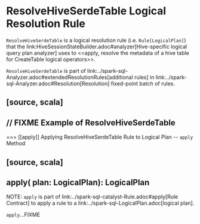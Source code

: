 # ResolveHiveSerdeTable Logical Resolution Rule

`ResolveHiveSerdeTable` is a logical resolution rule (i.e. `Rule[LogicalPlan]`) that the link:HiveSessionStateBuilder.adoc#analyzer[Hive-specific logical query plan analyzer] uses to <<apply, resolve the metadata of a hive table for CreateTable logical operators>>.

`ResolveHiveSerdeTable` is part of link:../spark-sql-Analyzer.adoc#extendedResolutionRules[additional rules] in link:../spark-sql-Analyzer.adoc#Resolution[Resolution] fixed-point batch of rules.

[source, scala]
----
// FIXME Example of ResolveHiveSerdeTable
----

=== [[apply]] Applying ResolveHiveSerdeTable Rule to Logical Plan -- `apply` Method

[source, scala]
----
apply(
  plan: LogicalPlan): LogicalPlan
----

NOTE: `apply` is part of link:../spark-sql-catalyst-Rule.adoc#apply[Rule Contract] to apply a rule to a link:../spark-sql-LogicalPlan.adoc[logical plan].

`apply`...FIXME
